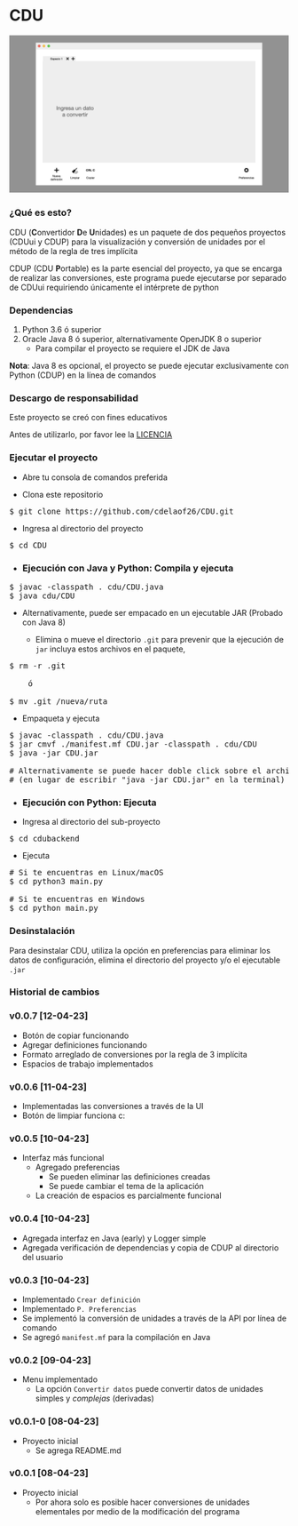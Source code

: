 # CDU

![Concepto](https://github.com/cdelaof26/CDU/blob/main/images/Concepto.jpeg?raw=true)

### ¿Qué es esto?

CDU (**C**onvertidor **D**e **U**nidades) es un paquete de dos 
pequeños proyectos (CDUui y CDUP) para la visualización y conversión 
de unidades por el método de la regla de tres implícita

CDUP (CDU **P**ortable) es la parte esencial del proyecto, 
ya que se encarga de realizar las conversiones, este programa 
puede ejecutarse por separado de CDUui requiriendo únicamente el 
intérprete de python

### Dependencias

1. Python 3.6 ó superior
2. Oracle Java 8 ó superior, alternativamente OpenJDK 8 o superior
   - Para compilar el proyecto se requiere el JDK de Java

**Nota**: Java 8 es opcional, el proyecto se puede ejecutar
          exclusivamente con Python (CDUP) en la línea de comandos

### Descargo de responsabilidad

Este proyecto se creó con fines educativos

Antes de utilizarlo, por favor lee la [LICENCIA](LICENSE)


### Ejecutar el proyecto

- Abre tu consola de comandos preferida

- Clona este repositorio

<pre>
$ git clone https://github.com/cdelaof26/CDU.git
</pre>

- Ingresa al directorio del proyecto

<pre>
$ cd CDU
</pre>

- ### **Ejecución con Java y Python**: Compila y ejecuta

<pre>
$ javac -classpath . cdu/CDU.java
$ java cdu/CDU
</pre>

- Alternativamente, puede ser empacado en un ejecutable JAR
  (Probado con Java 8)

  - Elimina o mueve el directorio `.git` para prevenir que la 
    ejecución de `jar` incluya estos archivos en el paquete,

<pre>
$ rm -r .git

    ó

$ mv .git /nueva/ruta
</pre>

- Empaqueta y ejecuta

<pre>
$ javac -classpath . cdu/CDU.java
$ jar cmvf ./manifest.mf CDU.jar -classpath . cdu/CDU
$ java -jar CDU.jar

# Alternativamente se puede hacer doble click sobre el archivo JAR
# (en lugar de escribir "java -jar CDU.jar" en la terminal)
</pre>


- ### **Ejecución con Python**: Ejecuta

- Ingresa al directorio del sub-proyecto

<pre>
$ cd cdubackend
</pre>

- Ejecuta

<pre>
# Si te encuentras en Linux/macOS
$ cd python3 main.py

# Si te encuentras en Windows
$ cd python main.py
</pre>


### Desinstalación

Para desinstalar CDU, utiliza la opción en preferencias para eliminar
los datos de configuración, elimina el directorio del proyecto y/o el 
ejecutable `.jar`


### Historial de cambios

### v0.0.7 [12-04-23]
- Botón de copiar funcionando
- Agregar definiciones funcionando
- Formato arreglado de conversiones por la regla de 3 implícita
- Espacios de trabajo implementados


### v0.0.6 [11-04-23]
- Implementadas las conversiones a través de la UI
- Botón de limpiar funciona c:


### v0.0.5 [10-04-23]
- Interfaz más funcional
  - Agregado preferencias
    - Se pueden eliminar las definiciones creadas
    - Se puede cambiar el tema de la aplicación
  - La creación de espacios es parcialmente funcional


### v0.0.4 [10-04-23]
- Agregada interfaz en Java (early) y Logger simple
- Agregada verificación de dependencias y copia de CDUP al directorio
  del usuario


### v0.0.3 [10-04-23]
- Implementado `Crear definición`
- Implementado `P. Preferencias`
- Se implementó la conversión de unidades a través de la API 
  por línea de comando
- Se agregó `manifest.mf` para la compilación en Java


### v0.0.2 [09-04-23]
- Menu implementado
  - La opción `Convertir datos` puede convertir datos de unidades
    simples y _complejas_ (derivadas)


### v0.0.1-0 [08-04-23]
- Proyecto inicial
  - Se agrega README.md


### v0.0.1 [08-04-23]

- Proyecto inicial
  - Por ahora solo es posible hacer conversiones de unidades 
    elementales por medio de la modificación del programa
